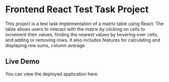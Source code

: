 # Frontend React Test Task Project

This project is a test task implementation of a matrix table using React. The table allows users to interact with the matrix by clicking on cells to increment their values, finding the nearest values by hovering over cells, and adding or removing rows. It also includes features for calculating and displaying row sums, column average.

## Live Demo
You can view the deployed application here.
